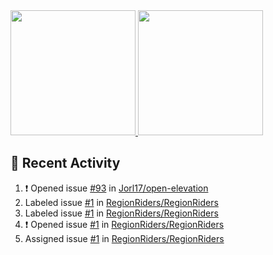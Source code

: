 <a href="https://github.com/anuraghazra/github-readme-stats">
  <img height=200 src="https://readme-stats-danrejk.vercel.app/api?username=Danrejk&theme=github_dark&border_color=3d444d&count_private=true" />
</a>
<a href="https://github.com/anuraghazra/github-readme-stats">
  <img height=200 src="https://readme-stats-danrejk.vercel.app/api/top-langs/?username=Danrejk&layout=donut&theme=github_dark&border_color=3d444d&count_private=true" />
</a>

## 🚀 Recent Activity  
<!--START_SECTION:activity-->
1. ❗ Opened issue [#93](https://github.com/Jorl17/open-elevation/issues/93) in [Jorl17/open-elevation](https://github.com/Jorl17/open-elevation)
2.  Labeled issue [#1](https://github.com/RegionRiders/RegionRiders/issues/1) in [RegionRiders/RegionRiders](https://github.com/RegionRiders/RegionRiders)
3.  Labeled issue [#1](https://github.com/RegionRiders/RegionRiders/issues/1) in [RegionRiders/RegionRiders](https://github.com/RegionRiders/RegionRiders)
4. ❗ Opened issue [#1](https://github.com/RegionRiders/RegionRiders/issues/1) in [RegionRiders/RegionRiders](https://github.com/RegionRiders/RegionRiders)
5.  Assigned issue [#1](https://github.com/RegionRiders/RegionRiders/issues/1) in [RegionRiders/RegionRiders](https://github.com/RegionRiders/RegionRiders)
<!--END_SECTION:activity-->
